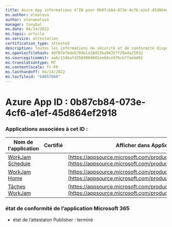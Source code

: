 ```yaml
---
title: Azure App informations d’ID pour 0b87cb84-073e-4cf6-a1ef-45d864ef2918
ms.author: elmalova
author: elenamalova
manager: tonybal
ms.date: 04/14/2022
ms.topic: article
ms.service: attestation
certification_type: attested
description: Toutes les informations de sécurité et de conformité disponibles pour 0b87cb84-073e-4cf6-a1ef-45d864ef2918.
ms.openlocfilehash: 4df07e7bdeb704b1a28d13ba9435ff29a4a25932
ms.sourcegitcommit: aa6c1546afd356990d681ee68ce976cb7faebd02
ms.translationtype: MT
ms.contentlocale: fr-FR
ms.lasthandoff: 04/14/2022
ms.locfileid: "64857660"
---
```

# <a name="azure-app-id-0b87cb84-073e-4cf6-a1ef-45d864ef2918"></a>Azure App ID : 0b87cb84-073e-4cf6-a1ef-45d864ef2918


### <a name="apps-associated-with-this-id"></a>Applications associées à cet ID :
| **Nom de l'application** | **Certifié** | **Afficher dans AppSource** |
|--------------|---------------|-----------------------|
| [WorkJam Schedule](../forward/WA200003058.md) |  | [https://appsource.microsoft.com/product/office/WA200003058](https://appsource.microsoft.com/product/office/WA200003058) |
| [WorkJam Home](../forward/WA200003060.md) |  | [https://appsource.microsoft.com/product/office/WA200003060](https://appsource.microsoft.com/product/office/WA200003060) |
| [Tâches WorkJam](../forward/WA200003241.md) |  | [https://appsource.microsoft.com/product/office/WA200003241](https://appsource.microsoft.com/product/office/WA200003241) |

### <a name="microsoft-365-app-compliance-status"></a>état de conformité de l’application Microsoft 365
- état de l’attestaton Publisher : terminé
